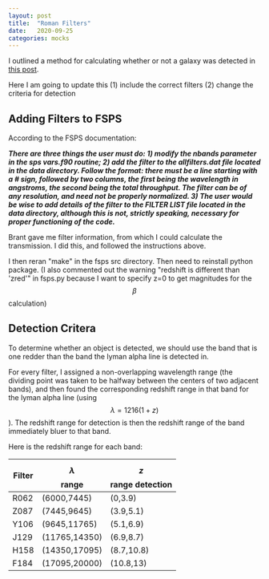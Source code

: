 ```yaml
---
layout: post
title:  "Roman Filters"
date:   2020-09-25
categories: mocks
---
```


I outlined a method for calculating whether or not a galaxy was detected in <a href="https://ndrakos.github.io/blog/mocks/Galaxy_Detection/">this post</a>.

Here I am going to update this
(1) include the correct filters
(2) change the criteria for detection

## Adding Filters to FSPS

According to the FSPS documentation:

***There are three things the user must do: 1) modify the nbands parameter in the sps vars.f90 routine; 2) add the filter to the allfilters.dat file located in the data directory. Follow the format: there must be a line starting with a # sign, followed by two columns, the first being the wavelength in angstroms, the second being the total throughput. The filter can be of any resolution, and need not be properly normalized. 3) The user would be wise to add details of the filter to the FILTER LIST file located in the data directory, although this is not, strictly speaking, necessary for proper functioning of the code.***

Brant gave me filter information, from which I could calculate the transmission. I did this, and followed the instructions above.

I then reran "make" in the fsps src directory. Then need to reinstall python package.
(I also commented out the warning "redshift is different than 'zred'" in fsps.py because I want to specify z=0 to get magnitudes for the $$\beta$$ calculation)


## Detection Critera

To determine whether an object is detected, we should use the band that is one redder than the band the lyman alpha line is detected in.

For every filter, I assigned a non-overlapping wavelength range (the dividing point was taken to be halfway between the centers of two adjacent bands), and then found the corresponding redshift range in that band for the lyman alpha line (using $$\lambda =1216(1+z)$$). The redshift range for detection is then the redshift range of the band immediately bluer to that band.

Here is the redshift range for each band:

|Filter|$$\lambda$$ range| $$z$$ range detection|
|------|------           |------                |
| R062 | (6000,7445)      | (0,3.9)|
| Z087 | (7445,9645)    |(3.9,5.1)|
| Y106 | (9645,11765)    | (5.1,6.9)|
| J129 | (11765,14350)   | (6.9,8.7)|
| H158 | (14350,17095)   | (8.7,10.8)|
| F184 | (17095,20000)   |  (10.8,13)|
